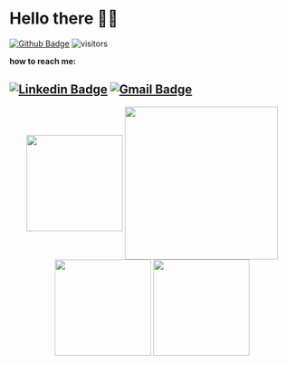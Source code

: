 # Hello there 👋😁

[![Github Badge](https://img.shields.io/badge/-Github-232323?style=flat-square&logo=Github&logoColor=white&link=https://github.com/JMustang)](https://github.com/JMustang)
![visitors](https://visitor-badge.laobi.icu/badge?page_id=JMustang)

<b>how to reach me:</b>

[![Linkedin Badge](https://img.shields.io/badge/-LinkedIn-blue?style=flat-square&logo=Linkedin&logoColor=white&link=https://www.linkedin.com/in/junior-carvalho-2760a5126/)](https://www.linkedin.com/in/junior-carvalho-2760a5126/)
[![Gmail Badge](https://img.shields.io/badge/-Gmail-c14438?style=flat-square&logo=Gmail&logoColor=white&link=mailto:eecfredes@gmail.com)](mailto:eecfredes@gmail.com)
---------------------------------------------------------------------------------------------------
<div align ="center" >
  <img height ="170em" align ="center" src="https://github-readme-streak-stats.herokuapp.com/?user=JMustang&hide_border=true&theme=radical"/>

  <img height ="270em" align ="center" src="https://raw.githubusercontent.com/MicaelliMedeiros/micaellimedeiros/master/image/computer-illustration.png"/>

</div>
</div>


<div>
<!---
Most user language
-->
<div align ="center" >
<img height ="170em" align="center" src="https://github-readme-stats.vercel.app/api/top-langs?username=JMustang&langs_count=06&hide_border=true&show_icons=true&theme=radical&locale=en&layout=compact"/>


<img height ="170em" align ="center" src = "https://github-readme-stats.vercel.app/api?username=JMustang&hide_border=true&show_icons=true&theme=radical"/>
</div>

</div>

